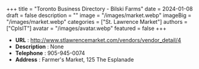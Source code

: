 +++
title = "Toronto Business Directory - Bilski Farms"
date = 2024-01-08
draft = false
description = ""
image = "/images/market.webp"
imageBig = "/images/market.webp"
categories = ["St. Lawrence Market"]
authors = ["CplsIT"]
avatar = "/images/avatar.webp"
featured = false
+++


* **URL** :  http://www.stlawrencemarket.com/vendors/vendor_detail/4
* **Description** : None
* **Telephone** : 905-945-0074
* **Address** : Farmer's Market, 125 The Esplanade